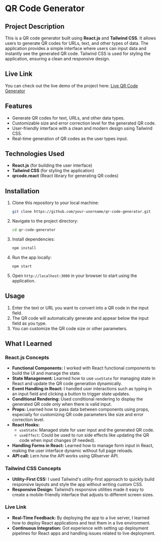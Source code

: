 # QR Code Generator

## Project Description

This is a QR code generator built using **React.js** and **Tailwind CSS**. It allows users to generate QR codes for URLs, text, and other types of data. The application provides a simple interface where users can input data and instantly see the generated QR code. Tailwind CSS is used for styling the application, ensuring a clean and responsive design.

## Live Link

You can check out the live demo of the project here: [Live QR Code Generator](https://qr-generator-aj.vercel.app/)

## Features

- Generate QR codes for text, URLs, and other data types.
- Customizable size and error correction level for the generated QR code.
- User-friendly interface with a clean and modern design using Tailwind CSS.
- Real-time generation of QR codes as the user types input.

## Technologies Used

- **React.js** (for building the user interface)
- **Tailwind CSS** (for styling the application)
- **qrcode.react** (React library for generating QR codes)

## Installation

1. Clone this repository to your local machine:
   ```bash
   git clone https://github.com/your-username/qr-code-generator.git
   ```

2. Navigate to the project directory:
   ```bash
   cd qr-code-generator
   ```

3. Install dependencies:
   ```bash
   npm install
   ```

4. Run the app locally:
   ```bash
   npm start
   ```

5. Open `http://localhost:3000` in your browser to start using the application.

## Usage

1. Enter the text or URL you want to convert into a QR code in the input field.
2. The QR code will automatically generate and appear below the input field as you type.
3. You can customize the QR code size or other parameters.

## What I Learned

### React.js Concepts

- **Functional Components:** I worked with React functional components to build the UI and manage the state.
- **State Management:** Learned how to use `useState` for managing state in React and update the QR code generation dynamically.
- **Event Handling in React:** I handled user interactions such as typing in an input field and clicking a button to trigger state updates.
- **Conditional Rendering:** Used conditional rendering to display the generated QR code only when there is valid input.
- **Props:** Learned how to pass data between components using props, especially for customizing QR code parameters like size and error correction level.
- **React Hooks:**
  - `useState`: Managed state for user input and the generated QR code.
  - `useEffect`: Could be used to run side effects like updating the QR code when input changes (if needed).
- **Handling Forms in React:** Learned how to manage form input in React, making the user interface dynamic without full page reloads.
- **API call:** Lern how the API works using QRserver API.

### Tailwind CSS Concepts

- **Utility-First CSS:** I used Tailwind's utility-first approach to quickly build responsive layouts and style the app without writing custom CSS.
- **Responsive Design:** Tailwind’s responsive utilities made it easy to create a mobile-friendly interface that adjusts to different screen sizes.

### Live Link

- **Real-Time Feedback:** By deploying the app to a live server, I learned how to deploy React applications and test them in a live environment.
- **Continuous Integration:** Got experience with setting up deployment pipelines for React apps and handling issues related to live deployment.
